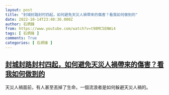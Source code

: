 ```yaml
---
layout: post
title: "封城封路封村四起，如何避免天災人禍帶來的傷害？看我如何做到的"
date: 2022-10-14T23:40:36.000Z
author: 石炳鋒
from: https://www.youtube.com/watch?v=t98MC5ENWi4
tags: [ 石炳锋 ]
comments: True
categories: [ 石炳锋 ]
---
```

<!--1665790836000-->
[封城封路封村四起，如何避免天災人禍帶來的傷害？看我如何做到的](https://www.youtube.com/watch?v=t98MC5ENWi4)
------

<div>
天災人禍面前，有人甚至丟掉了生命，一個流浪者是如何躲避天災人禍的。
</div>
